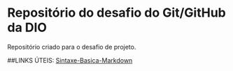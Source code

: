 # Repositório do desafio do Git/GitHub da DIO
Repositório criado para o desafio de projeto.

##LINKS ÚTEIS:
[Sintaxe-Basica-Markdown](https://www.markdownguide.org/tools/github-pages/)

